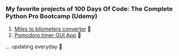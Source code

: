 ### My favorite projects of 100 Days Of Code: The Complete Python Pro Bootcamp (Udemy)

1. [Miles to kilometers converter](MileToKmConverter) 🔄
2. [Pomodoro timer GUI App](Pomodoro_timer) 🍅



... updating everyday 🔺

